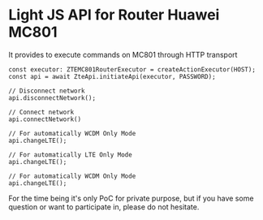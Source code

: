 # Light JS API for Router Huawei MC801

It provides to execute commands on MC801 through HTTP transport

```
const executor: ZTEMC801RouterExecutor = createActionExecutor(HOST);
const api = await ZteApi.initiateApi(executor, PASSWORD);

// Disconnect network
api.disconnectNetwork();

// Connect network
api.connectNetwork()

// For automatically WCDM Only Mode
api.changeLTE();

// For automatically LTE Only Mode
api.changeLTE();

// For automatically WCDM Only Mode
api.changeLTE();

```


For the time being it's only PoC for private purpose, but if you have some question or want to participate in, please do not hesitate.
